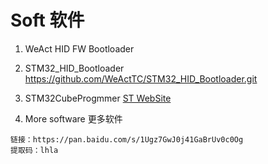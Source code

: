 # Soft 软件
1. WeAct HID FW Bootloader

2. STM32_HID_Bootloader
 https://github.com/WeActTC/STM32_HID_Bootloader.git

3. STM32CubeProgmmer   [ST WebSite](https://www.st.com/content/st_com/en/products/development-tools/software-development-tools/stm32-software-development-tools/stm32-programmers/stm32cubeprog.html)

4. More software 更多软件
```
链接：https://pan.baidu.com/s/1Ugz7GwJ0j41GaBrUv0c0Og 
提取码：lhla
```